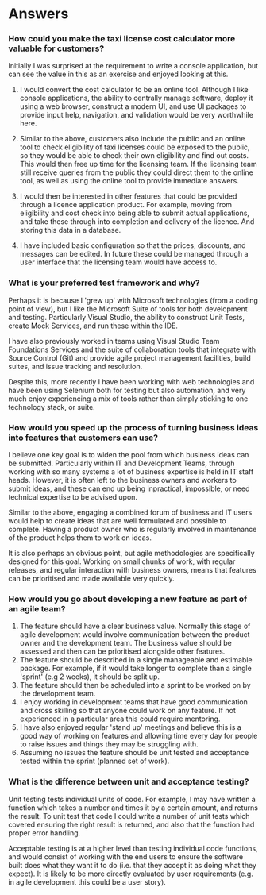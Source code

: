 Answers
=======

### How could you make the taxi license cost calculator more valuable for customers?

Initially I was surprised at the requirement to write a console application, but can see the value in this as an exercise and enjoyed looking at this.

1. I would convert the cost calculator to be an online tool. Although I like console applications, the ability to centrally manage software, deploy it using a web browser, construct a modern UI, and use UI packages to provide input help, navigation, and validation would be very worthwhile here.

2. Similar to the above, customers also include the public and an online tool to check eligibility of taxi licenses could be exposed to the public, so they would be able to check their own eligibility and find out costs. This would then free up time for the licensing team. If the licensing team still receive queries from the public they could direct them to the online tool, as well as using the online tool to provide immediate answers.

4. I would then be interested in other features that could be provided through a licence application product. For example, moving from eligibility and cost check into being able to submit actual applications, and take these through into completion and delivery of the licence. And storing this data in a database.

5. I have included basic configuration so that the prices, discounts, and messages can be edited. In future these could be managed through a user interface that the licensing team would have access to.

### What is your preferred test framework and why?

Perhaps it is because I 'grew up' with Microsoft technologies (from a coding point of view), but I like the Microsoft Suite of tools for both development and testing. Particularly Visual Studio, the ability to construct Unit Tests, create Mock Services, and run these within the IDE.

I have also previously worked in teams using Visual Studio Team Foundations Services and the suite of collaboration tools that integrate with Source Control (Git) and provide agile project management facilities, build suites, and issue tracking and resolution.

Despite this, more recently I have been working with web technologies and have been using Selenium both for testing but also automation, and very much enjoy experiencing a mix of tools rather than simply sticking to one technology stack, or suite.

### How would you speed up the process of turning business ideas into features that customers can use?

I believe one key goal is to widen the pool from which business ideas can be submitted. Particularly within IT and Development Teams,  through working with so many systems a lot of business expertise is held in IT staff heads. However, it is often left to the business owners and workers to submit ideas, and these can end up being inpractical, impossible, or need technical expertise to be advised upon. 

Similar to the above, engaging a combined forum of business and IT users would help to create ideas that are well formulated and possible to complete. Having a product owner who is regularly involved in maintenance of the product helps them to work on ideas.

It is also perhaps an obvious point, but agile methodologies are specifically designed for this goal. Working on small chunks of work, with regular releases, and regular interaction with business owners, means that features can be prioritised and made available very quickly.

### How would you go about developing a new feature as part of an agile team?

1. The feature should have a clear business value. Normally this stage of agile development would involve communication between the product owner and the development team. The business value should be assessed and then can be prioritised alongside other features.
2. The feature should be described in a single manageable and estimable package. For example, if it would take longer to complete than a single 'sprint' (e.g 2 weeks), it should be split up.
3. The feature should then be scheduled into a sprint to be worked on by the development team.
4. I enjoy working in development teams that have good communication and cross skilling so that anyone could work on any feature. If not experienced in a particular area this could require mentoring.
5. I have also enjoyed regular 'stand up' meetings and believe this is a good way of working on features and allowing time every day for people to raise issues and things they may be struggling with.
6. Assuming no issues the feature should be unit tested and acceptance tested within the sprint (planned set of work).

### What is the difference between unit and acceptance testing?

Unit testing tests individual units of code. For example, I may have written a function which takes a number and times it by a certain amount, and returns the result. To unit test that code I could write a number of unit tests which covered ensuring the right result is returned, and also that the function had proper error handling.

Acceptable testing is at a higher level than testing individual code functions, and would consist of working with the end users to ensure the software built does what they want it to do (i.e. that they accept it as doing what they expect). It is likely to be more directly evaluated by user requirements (e.g. in agile development this could be a user story). 
